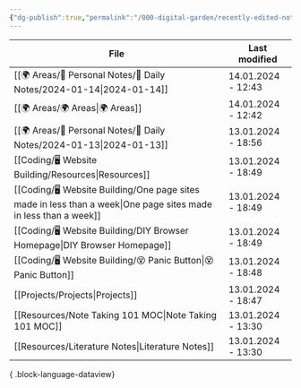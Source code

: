 ```yaml
---
{"dg-publish":true,"permalink":"/000-digital-garden/recently-edited-notes/","dgPassFrontmatter":true,"noteIcon":"3","created":"2023-12-14T09:05:52.599+05:30","updated":"2023-12-14T09:12:44.868+05:30"}
---
```


| File                                                                                                               | Last modified      |
| ------------------------------------------------------------------------------------------------------------------ | ------------------ |
| [[🌍 Areas/📧 Personal Notes/📓 Daily Notes/2024-01-14\|2024-01-14]]                                            | 14.01.2024 - 12:43 |
| [[🌍 Areas/🌍 Areas\|🌍 Areas]]                                                                                 | 14.01.2024 - 12:42 |
| [[🌍 Areas/📧 Personal Notes/📓 Daily Notes/2024-01-13\|2024-01-13]]                                            | 13.01.2024 - 18:56 |
| [[Coding/🖥 Website Building/Resources\|Resources]]                                                             | 13.01.2024 - 18:49 |
| [[Coding/🖥 Website Building/One page sites made in less than a week\|One page sites made in less than a week]] | 13.01.2024 - 18:49 |
| [[Coding/🖥 Website Building/DIY Browser Homepage\|DIY Browser Homepage]]                                       | 13.01.2024 - 18:49 |
| [[Coding/🖥 Website Building/😵 Panic Button\|😵 Panic Button]]                                                 | 13.01.2024 - 18:48 |
| [[Projects/Projects\|Projects]]                                                                                 | 13.01.2024 - 18:47 |
| [[Resources/Note Taking 101 MOC\|Note Taking 101 MOC]]                                                          | 13.01.2024 - 13:30 |
| [[Resources/Literature Notes\|Literature Notes]]                                                                | 13.01.2024 - 13:30 |

{ .block-language-dataview}